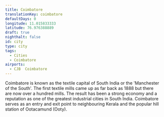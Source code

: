 ```yaml
---
title: Coimbatore
translationKey: coimbatore
defaultDays: 0
longitude: 11.015833333
latitude: 76.976388889
draft: true
nighthalt: false
id: city
type: city
tags:
  - Cities
  - Coimbatore
airports:
  - CJB  Coimbatore
---
```


Coimbatore is known as the textile capital of South India or the 'Manchester of the South'. The first textile mills came up as far back as 1888 but there are now over a hundred mills. The result has been a strong economy and a reputation as one of the greatest industrial cities in South India. Coimbatore serves as an entry and exit point to neighbouring Kerala and the popular hill station of Ootacamund (Ooty).